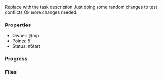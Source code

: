 Replace with the task description
Just doing some random changes to test conflicts
Ok more changes needed.


### Properties
- Owner: @mp
- Points: 5
- Status: #Start
### Progress
### Files
